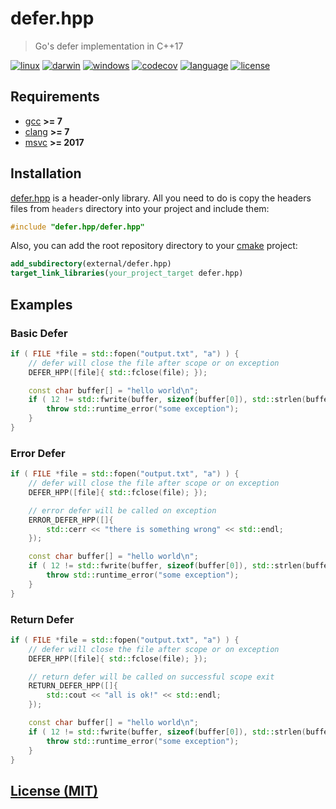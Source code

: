 # defer.hpp

> Go's defer implementation in C++17

[![linux][badge.linux]][linux]
[![darwin][badge.darwin]][darwin]
[![windows][badge.windows]][windows]
[![codecov][badge.codecov]][codecov]
[![language][badge.language]][language]
[![license][badge.license]][license]

[badge.darwin]: https://img.shields.io/github/workflow/status/BlackMATov/defer.hpp/darwin/main?label=Xcode&logo=xcode
[badge.linux]: https://img.shields.io/github/workflow/status/BlackMATov/defer.hpp/linux/main?label=GCC%2FClang&logo=linux
[badge.windows]: https://img.shields.io/github/workflow/status/BlackMATov/defer.hpp/windows/main?label=Visual%20Studio&logo=visual-studio
[badge.codecov]: https://img.shields.io/codecov/c/github/BlackMATov/defer.hpp/main?logo=codecov
[badge.language]: https://img.shields.io/badge/language-C%2B%2B17-yellow
[badge.license]: https://img.shields.io/badge/license-MIT-blue

[darwin]: https://github.com/BlackMATov/defer.hpp/actions?query=workflow%3Adarwin
[linux]: https://github.com/BlackMATov/defer.hpp/actions?query=workflow%3Alinux
[windows]: https://github.com/BlackMATov/defer.hpp/actions?query=workflow%3Awindows
[codecov]: https://codecov.io/gh/BlackMATov/defer.hpp
[language]: https://en.wikipedia.org/wiki/C%2B%2B17
[license]: https://en.wikipedia.org/wiki/MIT_License

[defer]: https://github.com/BlackMATov/defer.hpp

## Requirements

- [gcc](https://www.gnu.org/software/gcc/) **>= 7**
- [clang](https://clang.llvm.org/) **>= 7**
- [msvc](https://visualstudio.microsoft.com/) **>= 2017**

## Installation

[defer.hpp][defer] is a header-only library. All you need to do is copy the headers files from `headers` directory into your project and include them:

```cpp
#include "defer.hpp/defer.hpp"
```

Also, you can add the root repository directory to your [cmake](https://cmake.org) project:

```cmake
add_subdirectory(external/defer.hpp)
target_link_libraries(your_project_target defer.hpp)
```

## Examples

### Basic Defer

```cpp
if ( FILE *file = std::fopen("output.txt", "a") ) {
    // defer will close the file after scope or on exception
    DEFER_HPP([file]{ std::fclose(file); });

    const char buffer[] = "hello world\n";
    if ( 12 != std::fwrite(buffer, sizeof(buffer[0]), std::strlen(buffer), file) ) {
        throw std::runtime_error("some exception");
    }
}
```

### Error Defer

```cpp
if ( FILE *file = std::fopen("output.txt", "a") ) {
    // defer will close the file after scope or on exception
    DEFER_HPP([file]{ std::fclose(file); });

    // error defer will be called on exception
    ERROR_DEFER_HPP([]{
        std::cerr << "there is something wrong" << std::endl;
    });

    const char buffer[] = "hello world\n";
    if ( 12 != std::fwrite(buffer, sizeof(buffer[0]), std::strlen(buffer), file) ) {
        throw std::runtime_error("some exception");
    }
}
```

### Return Defer

```cpp
if ( FILE *file = std::fopen("output.txt", "a") ) {
    // defer will close the file after scope or on exception
    DEFER_HPP([file]{ std::fclose(file); });

    // return defer will be called on successful scope exit
    RETURN_DEFER_HPP([]{
        std::cout << "all is ok!" << std::endl;
    });

    const char buffer[] = "hello world\n";
    if ( 12 != std::fwrite(buffer, sizeof(buffer[0]), std::strlen(buffer), file) ) {
        throw std::runtime_error("some exception");
    }
}
```

## [License (MIT)](./LICENSE.md)
